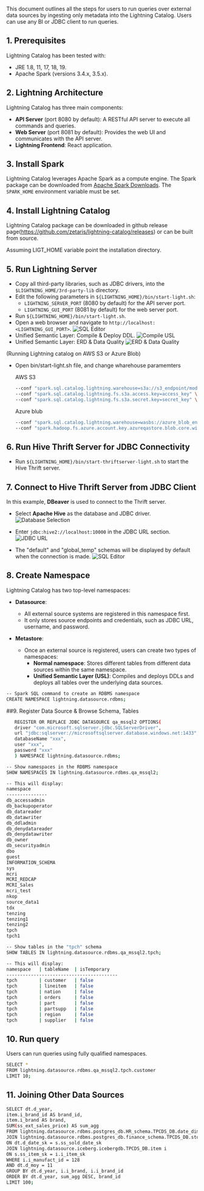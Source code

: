 <!--
Copyright 2023 ZETARIS Pty Ltd

Permission is hereby granted, free of charge, to any person obtaining a copy of this software and
associated documentation files (the "Software"), to deal in the Software without restriction,
including without limitation the rights to use, copy, modify, merge, publish, distribute, sublicense,
and/or sell copies of the Software, and to permit persons to whom the Software is furnished to do so,
subject to the following conditions:

The above copyright notice and this permission notice shall be included in all copies
or substantial portions of the Software.

THE SOFTWARE IS PROVIDED "AS IS", WITHOUT WARRANTY OF ANY KIND, EXPRESS OR IMPLIED,
INCLUDING BUT NOT LIMITED TO THE WARRANTIES OF MERCHANTABILITY, FITNESS FOR A PARTICULAR PURPOSE AND
NONINFRINGEMENT. IN NO EVENT SHALL THE AUTHORS OR COPYRIGHT HOLDERS BE LIABLE FOR ANY CLAIM,
DAMAGES OR OTHER LIABILITY, WHETHER IN AN ACTION OF CONTRACT, TORT OR OTHERWISE, ARISING FROM,
OUT OF OR IN CONNECTION WITH THE SOFTWARE OR THE USE OR OTHER DEALINGS IN THE SOFTWARE.
-->

This document outlines all the steps for users to run queries over external data sources by ingesting only metadata into the Lightning Catalog. Users can use any BI or JDBC client to run queries.

## 1. Prerequisites
Lightning Catalog has been tested with:
* JRE 1.8, 11, 17, 18, 19.
* Apache Spark (versions 3.4.x, 3.5.x).

## 2. Lightning Architecture
Lightning Catalog has three main components:
* **API Server** (port 8080 by default): A RESTful API server to execute all commands and queries.
* **Web Server** (port 8081 by default): Provides the web UI and communicates with the API server.
* **Lightning Frontend**: React application.

## 3. Install Spark
Lightning Catalog leverages Apache Spark as a compute engine. The Spark package can be downloaded from [Apache Spark Downloads](https://spark.apache.org/downloads.html).
The `SPARK_HOME` environment variable must be set.

## 4. Install Lightning Catalog
Lightning Catalog package can be downloaded in github release page(https://github.com/zetaris/lightning-catalog/releases) or can be built from source.

Assuming LIGT_HOME variable point the installation directory.

## 5. Run Lightning Server
* Copy all third-party libraries, such as JDBC drivers, into the `$LIGHTNING_HOME/3rd-party-lib` directory.
* Edit the following parameters in `${LIGHTNING_HOME}/bin/start-light.sh`:
  - `LIGHTNING_SERVER_PORT` (8080 by default) for the API server port.
  - `LIGHTNING_GUI_PORT` (8081 by default) for the web server port.
* Run `${LIGHTNING_HOME}/bin/start-light.sh`.
* Open a web browser and navigate to `http://localhost:<LIGHTNING_GUI_PORT>`.
  ![SQL Editor](https://github.com/zetaris/lightning-catalog/blob/master/doc/images/sql-editor.png)
* Unified Semantic Layer: Compile & Deploy DDL.
  ![Compile USL](https://github.com/zetaris/lightning-catalog/blob/master/doc/images/compile-ddl.png)
* Unified Semantic Layer: ERD & Data Quality
  ![ERD & Data Quality](https://github.com/zetaris/lightning-catalog/blob/master/doc/images/usl-main.png)

(Running Lightning catalog on AWS S3 or Azure Blob)
* Open bin/start-light.sh file, and change wharehouse paramemters

  AWS S3
  ```bash
  --conf "spark.sql.catalog.lightning.warehouse=s3a://s3_endpoint/model_dir/" \
  --conf "spark.sql.catalog.lightning.fs.s3a.access.key=access_key" \
  --conf "spark.sql.catalog.lightning.fs.s3a.secret.key=secret_key" \
  ```
  Azure blub
  ```bash
  --conf "spark.sql.catalog.lightning.warehouse=wasbs://azure_blob_endpoint/model_dir/" \
  --conf "spark.hadoop.fs.azure.account.key.azureqastore.blob.core.windows.net=your_secret_key" \
  
  ```
## 6. Run Hive Thrift Server for JDBC Connectivity
* Run `${LIGHTNING_HOME}/bin/start-thriftserver-light.sh` to start the Hive Thrift server.

## 7. Connect to Hive Thrift Server from JDBC Client
In this example, **DBeaver** is used to connect to the Thrift server.

* Select **Apache Hive** as the database and JDBC driver.
  ![Database Selection](https://github.com/zetaris/lightning-catalog/blob/master/doc/images/dbeaver-database.png)

* Enter `jdbc:hive2://localhost:10000` in the JDBC URL section.
  ![JDBC URL](https://github.com/zetaris/lightning-catalog/blob/master/doc/images/dbeaver-jdbc.png)

* The "default" and "global_temp" schemas will be displayed by default when the connection is made.
  ![SQL Editor](https://github.com/zetaris/lightning-catalog/blob/master/doc/images/dbeaver-query.png)

## 8. Create Namespace
Lightning Catalog has two top-level namespaces:

* **Datasource**:
  - All external source systems are registered in this namespace first.
  - It only stores source endpoints and credentials, such as JDBC URL, username, and password.

* **Metastore**:
  - Once an external source is registered, users can create two types of namespaces:
    - **Normal namespace**: Stores different tables from different data sources within the same namespace.
    - **Unified Semantic Layer (USL)**: Compiles and deploys DDLs and deploys all tables over the underlying data sources.

```bash
-- Spark SQL command to create an RDBMS namespace
CREATE NAMESPACE lightning.datasource.rdbms;
```

##9. Register Data Source & Browse Schema, Tables
```bash   
   REGISTER OR REPLACE JDBC DATASOURCE qa_mssql2 OPTIONS(
   driver "com.microsoft.sqlserver.jdbc.SQLServerDriver",
   url "jdbc:sqlserver://microsoftsqlserver.database.windows.net:1433",
   databaseName "xxx",
   user "xxx",
   password "xxx"
   ) NAMESPACE lightning.datasource.rdbms;

-- Show namespaces in the RDBMS namespace
SHOW NAMESPACES IN lightning.datasource.rdbms.qa_mssql2;

-- This will display:
namespace
---------------
db_accessadmin
db_backupoperator
db_datareader
db_datawriter
db_ddladmin
db_denydatareader
db_denydatawriter
db_owner
db_securityadmin
dbo
guest
INFORMATION_SCHEMA
sys
mcri
MCRI_REDCAP
MCRI_Sales
mcri_test
nkop
source_data1
tdx
tenzing
tenzing1
tenzing2
tpch
tpch1

-- Show tables in the "tpch" schema
SHOW TABLES IN lightning.datasource.rdbms.qa_mssql2.tpch;

-- This will display:
namespace   | tableName  | isTemporary
-----------------------------------------
tpch        | customer   | false
tpch        | lineitem   | false
tpch        | nation     | false
tpch        | orders     | false
tpch        | part       | false
tpch        | partsupp   | false
tpch        | region     | false
tpch        | supplier   | false
```

## 10. Run query
Users can run queries using fully qualified namespaces.
```bash
SELECT *
FROM lightning.datasource.rdbms.qa_mssql2.tpch.customer
LIMIT 10;
```

## 11. Joining Other Data Sources
```bash
SELECT dt.d_year,
item.i_brand_id AS brand_id,
item.i_brand AS brand,
SUM(ss_ext_sales_price) AS sum_agg
FROM lightning.datasource.rdbms.postgres_db.HR_schema.TPCDS_DB.date_dim dt
JOIN lightning.datasource.rdbms.postgres_db.finance_schema.TPCDS_DB.store_sales s
ON dt.d_date_sk = s.ss_sold_date_sk
JOIN lightning.datasource.iceberg.icebergdb.TPCDS_DB.item i
ON s.ss_item_sk = i.i_item_sk
WHERE i.i_manufact_id = 128
AND dt.d_moy = 11
GROUP BY dt.d_year, i.i_brand, i.i_brand_id
ORDER BY dt.d_year, sum_agg DESC, brand_id
LIMIT 100;
```
